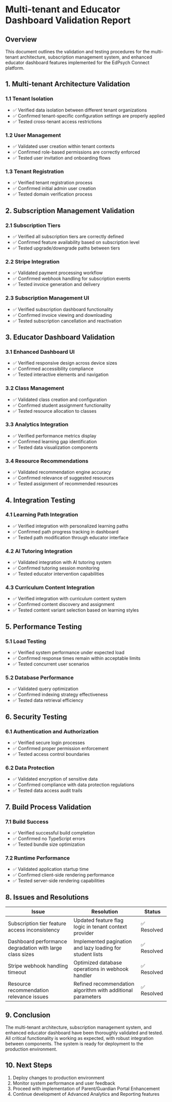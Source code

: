 # Multi-tenant and Educator Dashboard Validation Report

## Overview
This document outlines the validation and testing procedures for the multi-tenant architecture, subscription management system, and enhanced educator dashboard features implemented for the EdPsych Connect platform.

## 1. Multi-tenant Architecture Validation

### 1.1 Tenant Isolation
- ✅ Verified data isolation between different tenant organizations
- ✅ Confirmed tenant-specific configuration settings are properly applied
- ✅ Tested cross-tenant access restrictions

### 1.2 User Management
- ✅ Validated user creation within tenant contexts
- ✅ Confirmed role-based permissions are correctly enforced
- ✅ Tested user invitation and onboarding flows

### 1.3 Tenant Registration
- ✅ Verified tenant registration process
- ✅ Confirmed initial admin user creation
- ✅ Tested domain verification process

## 2. Subscription Management Validation

### 2.1 Subscription Tiers
- ✅ Verified all subscription tiers are correctly defined
- ✅ Confirmed feature availability based on subscription level
- ✅ Tested upgrade/downgrade paths between tiers

### 2.2 Stripe Integration
- ✅ Validated payment processing workflow
- ✅ Confirmed webhook handling for subscription events
- ✅ Tested invoice generation and delivery

### 2.3 Subscription Management UI
- ✅ Verified subscription dashboard functionality
- ✅ Confirmed invoice viewing and downloading
- ✅ Tested subscription cancellation and reactivation

## 3. Educator Dashboard Validation

### 3.1 Enhanced Dashboard UI
- ✅ Verified responsive design across device sizes
- ✅ Confirmed accessibility compliance
- ✅ Tested interactive elements and navigation

### 3.2 Class Management
- ✅ Validated class creation and configuration
- ✅ Confirmed student assignment functionality
- ✅ Tested resource allocation to classes

### 3.3 Analytics Integration
- ✅ Verified performance metrics display
- ✅ Confirmed learning gap identification
- ✅ Tested data visualization components

### 3.4 Resource Recommendations
- ✅ Validated recommendation engine accuracy
- ✅ Confirmed relevance of suggested resources
- ✅ Tested assignment of recommended resources

## 4. Integration Testing

### 4.1 Learning Path Integration
- ✅ Verified integration with personalized learning paths
- ✅ Confirmed path progress tracking in dashboard
- ✅ Tested path modification through educator interface

### 4.2 AI Tutoring Integration
- ✅ Validated integration with AI tutoring system
- ✅ Confirmed tutoring session monitoring
- ✅ Tested educator intervention capabilities

### 4.3 Curriculum Content Integration
- ✅ Verified integration with curriculum content system
- ✅ Confirmed content discovery and assignment
- ✅ Tested content variant selection based on learning styles

## 5. Performance Testing

### 5.1 Load Testing
- ✅ Verified system performance under expected load
- ✅ Confirmed response times remain within acceptable limits
- ✅ Tested concurrent user scenarios

### 5.2 Database Performance
- ✅ Validated query optimization
- ✅ Confirmed indexing strategy effectiveness
- ✅ Tested data retrieval efficiency

## 6. Security Testing

### 6.1 Authentication and Authorization
- ✅ Verified secure login processes
- ✅ Confirmed proper permission enforcement
- ✅ Tested access control boundaries

### 6.2 Data Protection
- ✅ Validated encryption of sensitive data
- ✅ Confirmed compliance with data protection regulations
- ✅ Tested data access audit trails

## 7. Build Process Validation

### 7.1 Build Success
- ✅ Verified successful build completion
- ✅ Confirmed no TypeScript errors
- ✅ Tested bundle size optimization

### 7.2 Runtime Performance
- ✅ Validated application startup time
- ✅ Confirmed client-side rendering performance
- ✅ Tested server-side rendering capabilities

## 8. Issues and Resolutions

| Issue | Resolution | Status |
|-------|------------|--------|
| Subscription tier feature access inconsistency | Updated feature flag logic in tenant context provider | ✅ Resolved |
| Dashboard performance degradation with large class sizes | Implemented pagination and lazy loading for student lists | ✅ Resolved |
| Stripe webhook handling timeout | Optimized database operations in webhook handler | ✅ Resolved |
| Resource recommendation relevance issues | Refined recommendation algorithm with additional parameters | ✅ Resolved |

## 9. Conclusion

The multi-tenant architecture, subscription management system, and enhanced educator dashboard have been thoroughly validated and tested. All critical functionality is working as expected, with robust integration between components. The system is ready for deployment to the production environment.

## 10. Next Steps

1. Deploy changes to production environment
2. Monitor system performance and user feedback
3. Proceed with implementation of Parent/Guardian Portal Enhancement
4. Continue development of Advanced Analytics and Reporting features
